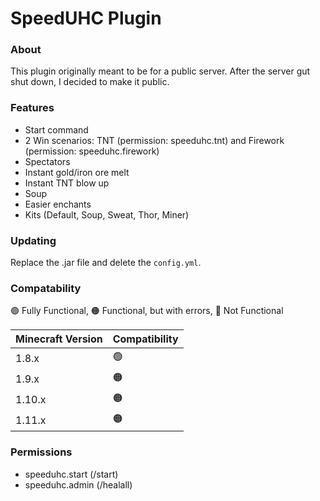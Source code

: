 # SpeedUHC Plugin

### About
This plugin originally meant to be for a public server. After the server gut shut down, I decided to make it public.

### Features
- Start command
- 2 Win scenarios: TNT (permission: speeduhc.tnt) and Firework (permission: speeduhc.firework)
- Spectators
- Instant gold/iron ore melt
- Instant TNT blow up
- Soup
- Easier enchants
- Kits (Default, Soup, Sweat, Thor, Miner)

### Updating
Replace the .jar file and delete the ``config.yml``.

### Compatability
🟢 Fully Functional, 🟠 Functional, but with errors, 🔴 Not Functional

| Minecraft Version  | Compatibility |
| ------------- | ------------- |
| 1.8.x  | 🟢 |
| 1.9.x  | 🟠 |
| 1.10.x  | 🟠 |
| 1.11.x  | 🟠 |

### Permissions
- speeduhc.start (/start)
- speeduhc.admin (/healall)
